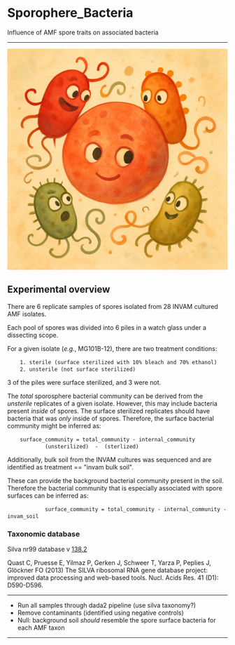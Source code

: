 # Sporophere_Bacteria

Influence of AMF spore traits on associated bacteria

___

![](https://raw.githubusercontent.com/gzahn/Sporophere_Bacteria/refs/heads/main/output/figs/spore_and_bacteria.png)

## Experimental overview

There are 6 replicate samples of spores isolated from 28 INVAM cultured AMF isolates.

Each pool of spores was divided into 6 piles in a watch glass under a dissecting scope.

For a given isolate (_e.g._, MG101B-12), there are two treatment conditions:

        1. sterile (surface sterilized with 10% bleach and 70% ethanol)
        2. unsterile (not surface sterilized)

3 of the piles were surface sterilized, and 3 were not.

The *total* sporosphere bacterial community can be derived from the *unsterile* replicates of a given isolate. However, this may include 
bacteria present *inside* of spores. The surface sterilized replicates should have bacteria that was *only* inside of spores.
Therefore, the surface bacterial community might be inferred as:

		surface_community = total_community - internal_community
				(unsterilized)  -  (sterlized)

Additionally, bulk soil from the INVAM cultures was sequenced and are identified as treatment == "invam bulk soil".

These can provide the background bacterial community present in the soil.
Therefore the bacterial community that is especially associated with spore surfaces can be inferred as:

                surface_community = total_community - internal_community - invam_soil

### Taxonomic database

Silva nr99 database v [138.2](https://zenodo.org/records/14169026)

Quast C, Pruesse E, Yilmaz P, Gerken J, Schweer T, Yarza P, Peplies J, Glöckner FO (2013) The SILVA ribosomal RNA gene database project: improved data processing and web-based tools. Nucl. Acids Res. 41 (D1): D590-D596.

___





- Run all samples through dada2 pipeline (use silva taxonomy?)
- Remove contaminants (identified using negative controls)
- Null: background soil *should* resemble the spore surface bacteria for each AMF taxon


___


